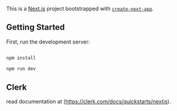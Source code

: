 This is a [Next.js](https://nextjs.org) project bootstrapped with [`create-next-app`](https://nextjs.org/docs/app/api-reference/cli/create-next-app).

## Getting Started

First, run the development server:

```bash

npm install

npm run dev

```
## Clerk

read documentation at (https://clerk.com/docs/quickstarts/nextjs).
